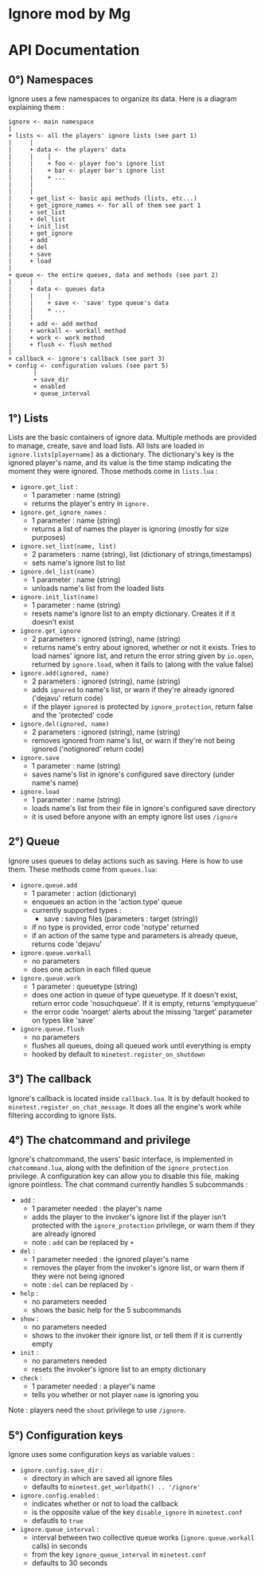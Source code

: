 Ignore mod by Mg
================

# API Documentation

## 0°) Namespaces
Ignore uses a few namespaces to organize its data. Here is a diagram explaining them :

    ignore <- main namespace
    |
    + lists <- all the players' ignore lists (see part 1)
    |     |
    |     + data <- the players' data
    |     |    |
    |     |    + foo <- player foo's ignore list
    |     |    + bar <- player bar's ignore list
    |     |    + ...
    |     |
    |     |
    |     + get_list <- basic api methods (lists, etc...)
    |     + get_ignore_names <- for all of them see part 1
    |     + set_list
    |     + del_list
    |     + init_list
    |     + get_ignore
    |     + add
    |     + del
    |     + save
    |     + load
    |
    + queue <- the entire queues, data and methods (see part 2)
    |     |
    |     + data <- queues data
    |     |    |
    |     |    + save <- 'save' type queue's data
    |     |    + ...
    |     |
    |     + add <- add method
    |     + workall <- workall method
    |     + work <- work method
    |     + flush <- flush method
    |
    + callback <- ignore's callback (see part 3)
    + config <- configuration values (see part 5)
           |
           + save_dir
           + enabled
           + queue_interval


## 1°) Lists

Lists are the basic containers of ignore data. Multiple methods are provided to manage, create, save and load lists. All lists are loaded in `ignore.lists[playername]` as a dictionary. The dictionary's key is the ignored player's name, and its value is the time stamp indicating the moment they were ignored.
Those methods come in `lists.lua` :
 - `ignore.get_list` :
    - 1 parameter : name (string)
    - returns the player's entry in `ignore.`
 - `ignore.get_ignore_names` :
    - 1 parameter : name (string)
    - returns a list of names the player is ignoring (mostly for size purposes)
 - `ignore.set_list(name, list)`
    - 2 parameters : name (string), list (dictionary of strings,timestamps)
    - sets name's ignore list to list
 - `ignore.del_list(name)`
    - 1 parameter : name (string)
    - unloads name's list from the loaded lists
 - `ignore.init_list(name)`
    - 1 parameter : name (string)
    - resets name's ignore list to an empty dictionary. Creates it if it doesn't exist
 - `ignore.get_ignore`
    - 2 parameters : ignored (string), name (string)
    - returns name's entry about ignored, whether or not it exists. Tries to load names' ignore list, and return the error string given by `io.open`, returned by `ignore.load`, when it fails to (along with the value false)
 - `ignore.add(ignored, name)`
    - 2 parameters : ignored (string), name (string)
    - adds `ignored` to name's list, or warn if they're already ignored ('dejavu' return code)
    - if the player `ignored` is protected by `ignore_protection`, return false and the 'protected' code
 - `ignore.del(ignored, name)`
    - 2 parameters : ignored (string), name (string)
    - removes ignored from name's list, or warn if they're not being ignored ('notignored' return code)
 - `ignore.save`
    - 1 parameter : name (string)
    - saves name's list in ignore's configured save directory (under name's name)
 - `ignore.load`
    - 1 parameter : name (string)
    - loads name's list from their file in ignore's configured save directory
    - it is used before anyone with an empty ignore list uses `/ignore`

## 2°) Queue

Ignore uses queues to delay actions such as saving. Here is how to use them.
These methods come from `queues.lua`:
 - `ignore.queue.add`
    - 1 parameter : action (dictionary)
    - enqueues an action in the 'action.type' queue
    - currently supported types :
        - save : saving files (parameters : target (string))
    - if no type is provided, error code 'notype' returned
    - if an action of the same type and parameters is already queue, returns code 'dejavu'
 - `ignore.queue.workall`
    - no parameters
    - does one action in each filled queue
 - `ignore.queue.work`
    - 1 parameter : queuetype (string)
    - does one action in queue of type queuetype. If it doesn't exist, return error code 'nosuchqueue'. If it is empty, returns 'emptyqueue'
    - the error code 'noarget' alerts about the missing 'target' parameter on types like 'save'
 - `ignore.queue.flush`
    - no parameters
    - flushes all queues, doing all queued work until everything is empty
    - hooked by default to `minetest.register_on_shutdown`

## 3°) The callback

Ignore's callback is located inside `callback.lua`. It is by default hooked to `minetest.register_on_chat_message`. It does all the engine's work while filtering according to ignore lists.

## 4°) The chatcommand and privilege

Ignore's chatcommand, the users' basic interface, is implemented in `chatcommand.lua`, along with the definition of the `ignore_protection` privilege. A configuration key can allow you to disable this file, making ignore pointless. The chat command currently handles 5 subcommands :
 - `add` :
    - 1 parameter needed : the player's name
    - adds the player to the invoker's ignore list if the player isn't protected with the `ignore_protection` privilege, or warn them if they are already ignored
    - note : `add` can be replaced by `+`
 - `del` :
    - 1 parameter needed : the ignored player's name
    - removes the player from the invoker's ignore list, or warn them if they were not being ignored
    - note : `del` can be replaced by `-`
 - `help` :
    - no parameters needed
    - shows the basic help for the 5 subcommands
 - `show` :
    - no parameters needed
    - shows to the invoker their ignore list, or tell them if it is currently empty
 - `init` :
    - no parameters needed
    - resets the invoker's ignore list to an empty dictionary
 - `check` :
    - 1 parameter needed : a player's name
    - tells you whether or not player `name` is ignoring you

Note : players need the `shout` privilege to use `/ignore`.

## 5°) Configuration keys

Ignore uses some configuration keys as variable values :
 - `ignore.config.save_dir` :
    - directory in which are saved all ignore files
    - defaults to `minetest.get_worldpath() .. '/ignore'`
 - `ignore.config.enabled` :
    - indicates whether or not to load the callback
    - is the opposite value of the key `disable_ignore` in `minetest.conf`
    - defautls to `true`
 - `ignore.queue_interval` :
    - interval between two collective queue works (`ignore.queue.workall` calls) in seconds
    - from the key `ignore_queue_interval` in `minetest.conf`
    - defaults to 30 seconds
